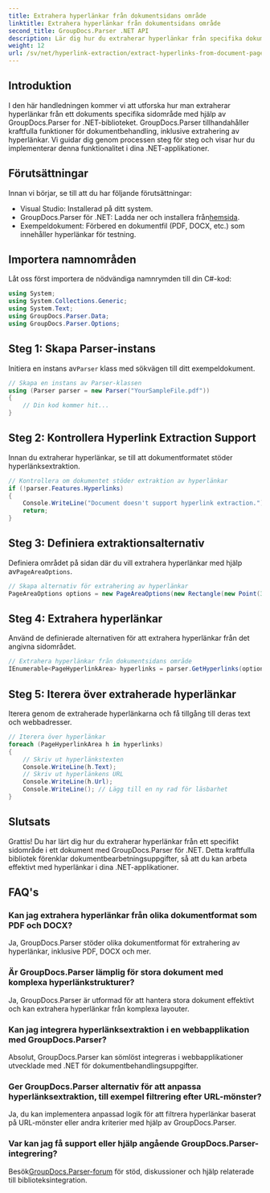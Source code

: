 ```yaml
---
title: Extrahera hyperlänkar från dokumentsidans område
linktitle: Extrahera hyperlänkar från dokumentsidans område
second_title: GroupDocs.Parser .NET API
description: Lär dig hur du extraherar hyperlänkar från specifika dokumentområden med GroupDocs.Parser för .NET. Förbättra dina dokumentbehandlingsmöjligheter.
weight: 12
url: /sv/net/hyperlink-extraction/extract-hyperlinks-from-document-page-area/
---
```

## Introduktion
I den här handledningen kommer vi att utforska hur man extraherar hyperlänkar från ett dokuments specifika sidområde med hjälp av GroupDocs.Parser for .NET-biblioteket. GroupDocs.Parser tillhandahåller kraftfulla funktioner för dokumentbehandling, inklusive extrahering av hyperlänkar. Vi guidar dig genom processen steg för steg och visar hur du implementerar denna funktionalitet i dina .NET-applikationer.
## Förutsättningar
Innan vi börjar, se till att du har följande förutsättningar:
- Visual Studio: Installerad på ditt system.
- GroupDocs.Parser för .NET: Ladda ner och installera från[hemsida](https://releases.groupdocs.com/parser/net/).
- Exempeldokument: Förbered en dokumentfil (PDF, DOCX, etc.) som innehåller hyperlänkar för testning.

## Importera namnområden
Låt oss först importera de nödvändiga namnrymden till din C#-kod:
```csharp
using System;
using System.Collections.Generic;
using System.Text;
using GroupDocs.Parser.Data;
using GroupDocs.Parser.Options;
```
## Steg 1: Skapa Parser-instans
 Initiera en instans av`Parser` klass med sökvägen till ditt exempeldokument.
```csharp
// Skapa en instans av Parser-klassen
using (Parser parser = new Parser("YourSampleFile.pdf"))
{
    // Din kod kommer hit...
}
```
## Steg 2: Kontrollera Hyperlink Extraction Support
Innan du extraherar hyperlänkar, se till att dokumentformatet stöder hyperlänksextraktion.
```csharp
// Kontrollera om dokumentet stöder extraktion av hyperlänkar
if (!parser.Features.Hyperlinks)
{
    Console.WriteLine("Document doesn't support hyperlink extraction.");
    return;
}
```
## Steg 3: Definiera extraktionsalternativ
 Definiera området på sidan där du vill extrahera hyperlänkar med hjälp av`PageAreaOptions`.
```csharp
// Skapa alternativ för extrahering av hyperlänkar
PageAreaOptions options = new PageAreaOptions(new Rectangle(new Point(380, 90), new Size(150, 50)));
```
## Steg 4: Extrahera hyperlänkar
Använd de definierade alternativen för att extrahera hyperlänkar från det angivna sidområdet.
```csharp
// Extrahera hyperlänkar från dokumentsidans område
IEnumerable<PageHyperlinkArea> hyperlinks = parser.GetHyperlinks(options);
```
## Steg 5: Iterera över extraherade hyperlänkar
Iterera genom de extraherade hyperlänkarna och få tillgång till deras text och webbadresser.
```csharp
// Iterera över hyperlänkar
foreach (PageHyperlinkArea h in hyperlinks)
{
    // Skriv ut hyperlänkstexten
    Console.WriteLine(h.Text);
    // Skriv ut hyperlänkens URL
    Console.WriteLine(h.Url);
    Console.WriteLine(); // Lägg till en ny rad för läsbarhet
}
```

## Slutsats
Grattis! Du har lärt dig hur du extraherar hyperlänkar från ett specifikt sidområde i ett dokument med GroupDocs.Parser för .NET. Detta kraftfulla bibliotek förenklar dokumentbearbetningsuppgifter, så att du kan arbeta effektivt med hyperlänkar i dina .NET-applikationer.

## FAQ's
### Kan jag extrahera hyperlänkar från olika dokumentformat som PDF och DOCX?
Ja, GroupDocs.Parser stöder olika dokumentformat för extrahering av hyperlänkar, inklusive PDF, DOCX och mer.
### Är GroupDocs.Parser lämplig för stora dokument med komplexa hyperlänkstrukturer?
Ja, GroupDocs.Parser är utformad för att hantera stora dokument effektivt och kan extrahera hyperlänkar från komplexa layouter.
### Kan jag integrera hyperlänksextraktion i en webbapplikation med GroupDocs.Parser?
Absolut, GroupDocs.Parser kan sömlöst integreras i webbapplikationer utvecklade med .NET för dokumentbehandlingsuppgifter.
### Ger GroupDocs.Parser alternativ för att anpassa hyperlänksextraktion, till exempel filtrering efter URL-mönster?
Ja, du kan implementera anpassad logik för att filtrera hyperlänkar baserat på URL-mönster eller andra kriterier med hjälp av GroupDocs.Parser.
### Var kan jag få support eller hjälp angående GroupDocs.Parser-integrering?
 Besök[GroupDocs.Parser-forum](https://forum.groupdocs.com/c/parser/17) för stöd, diskussioner och hjälp relaterade till biblioteksintegration.